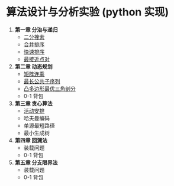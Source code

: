 # 算法设计与分析实验 (python 实现)
1. **第一章 分治与递归**
    - [二分搜索](./chapter1/binary_search.py)
    - [合并排序](./chapter1/merge_sort.py)
    - [快速排序](./chapter1/quick_sort.py)
    - [最接近点对](./chapter1/最接近点对.py)
2. **第二章 动态规划**
    - [矩阵连乘](./chapter2/矩阵连乘.py)
    - [最长公共子序列](./chapter2/最长公共子序列.py)
    - [凸多边形最优三角剖分](./chapter2/凸多边形最优三角剖分.py)
    - 0-1 背包
3. **第三章 贪心算法**
    - [活动安排](./chapter3/活动安排.py)
    - 哈夫曼编码
    - 单源最短路径
    - 最小生成树
4. **第四章 回溯法**
    - 装载问题
    - 0-1 背包
5. **第五章 分支限界法**
    - 装载问题
    - 0-1 背包
